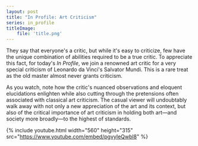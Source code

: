 ```yaml
---
layout: post
title: "In Profile: Art Criticism"
series: in_profile
titleImage:
    file: 'title.png'
---
```


They say that everyone's a critic, but while it's easy to criticize, few have the unique combination of abilities required to be a true critic. To appreciate this fact, for today's *In Profile*, we join a renowned art critic for a very special criticism of Leonardo da Vinci's Salvator Mundi. This is a rare treat as the old master almost never grants criticism.

As you watch, note how the critic's nuanced observations and eloquent elucidations enlighten while also cutting through the pretensions often associated with classical art criticism. The casual viewer will undoubtably walk away with not only a new appreciation of the art and its context, but also of the critical importance of art criticism in holding both art—and society more broadly—to the highest of standards.

{% include youtube.html width="560" height="315" src="https://www.youtube.com/embed/pgvyIeQwbl8" %}
